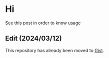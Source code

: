 # Hi
See this post in order to know [usage](https://www.reddit.com/r/Anki/comments/19b5asc/speed_focus_mode_without_addon_card_template/)

## Edit (2024/03/12)
This repository has already been moved to [Gist](https://gist.github.com/Foxy-null/7fb59c6f2e913633ea92bcfc5effe22d).
